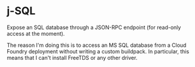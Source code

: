 # j-SQL

Expose an SQL database through a JSON-RPC endpoint (for read-only access at the moment).

The reason I'm doing this is to access an MS SQL database from a Cloud Foundry deployment without writing a custom buildpack. In particular, this means that I can't install FreeTDS or any other driver.



